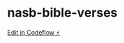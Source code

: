 # nasb-bible-verses

[Edit in Codeflow ⚡️](https://stackblitz.com/~/github.com/ireaneus/nasb-bible-verses)